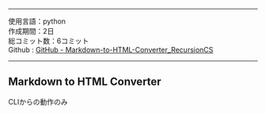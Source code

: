 
---  

使用言語：python  
作成期間：2日  
総コミット数：6コミット  
Github : [GitHub - Markdown-to-HTML-Converter_RecursionCS](https://github.com/kip2/Markdown-to-HTML-Converter_RecursionCS)  

---  

## Markdown to HTML Converter  

CLIからの動作のみ  


